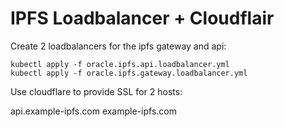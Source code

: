 # IPFS Loadbalancer + Cloudflair

Create 2 loadbalancers for the ipfs gateway and api:

```
kubectl apply -f oracle.ipfs.api.loadbalancer.yml 
kubectl apply -f oracle.ipfs.gateway.loadbalancer.yml
```

Use cloudflare to provide SSL for 2 hosts:

api.example-ipfs.com
example-ipfs.com